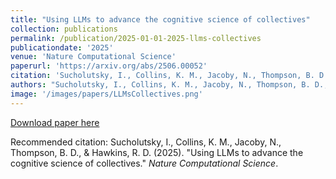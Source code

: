 ```yaml
---
title: "Using LLMs to advance the cognitive science of collectives"
collection: publications
permalink: /publication/2025-01-01-2025-llms-collectives
publicationdate: '2025' 
venue: 'Nature Computational Science'
paperurl: 'https://arxiv.org/abs/2506.00052'
citation: 'Sucholutsky, I., Collins, K. M., Jacoby, N., Thompson, B. D., &amp; Hawkins, R. D. (2025). &quot;Using LLMs to advance the cognitive science of collectives.&quot; <i>Nature Computational Science</i>.'
authors: "Sucholutsky, I., Collins, K. M., Jacoby, N., Thompson, B. D., &amp; Hawkins, R. D."
image: '/images/papers/LLMsCollectives.png'
---
```


<a href='https://arxiv.org/abs/2506.00052'>Download paper here</a>

Recommended citation: Sucholutsky, I., Collins, K. M., Jacoby, N., Thompson, B. D., & Hawkins, R. D. (2025). "Using LLMs to advance the cognitive science of collectives." <i>Nature Computational Science</i>.